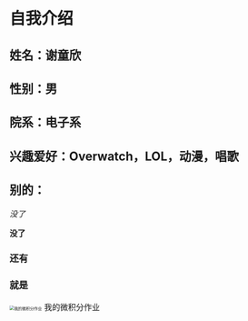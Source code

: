 # 自我介绍

## 姓名：谢童欣

## 性别：男

## 院系：电子系

## 兴趣爱好：Overwatch，LOL，动漫，唱歌

## 别的：

*没了*

**没了**

### 还有

### 就是

<img src="C:\Users\Administrator\Desktop\微信图片_20200228123429.jpg" alt="我的微积分作业" style="zoom: 50%;" />    我的微积分作业









